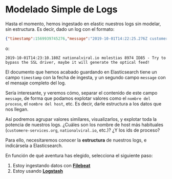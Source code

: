# Modelado Simple de Logs

Hasta el momento, hemos ingestado en elastic nuestros logs sin modelar, sin estructura. Es decir, dado un log con el formato:

```json
{"timestamp":1569939745276,"message":"2019-10-01T14:22:25.276Z customere-services.org est 693 ID363 - The IB alarm is down, hack the back-end driver so we can input the HDD hard drive!"}
```

o:

```
2019-10-01T14:23:10.180Z nationalviral.io molestias 8974 ID85 - Try to bypass the SSL driver, maybe it will generate the optical feed!
```

El documento que hemos acabado guardando en Elasticsearch tiene un campo `timestamp` con la fecha de ingesta, y un segundo campo `message` con el mensaje completo del log.

Sería interesante, y veremos cómo, separar el contenido de este campo `message`, de forma que podamos explotar valores como el `nombre del proceso`, el `nombre del host`, etc. Es decir, darle estructura a los datos que nos llegan.

Así podremos agrupar valores similares, visualizarlos, y explotar toda la potencia de nuestros logs. ¿Cuáles son los nombre de host más habituales (`customere-services.org`, `nationalviral.io`, etc.)? ¿Y los ids de proceso?

Para ello, necesitaremos conocer la **estructura** de nuestros logs, e indicársela a Elasticsearch.

En función de qué aventura has elegido, selecciona el siguiente paso:

1. Estoy ingestando datos con **[Filebeat](./filebeat.md)**
2. Estoy usando **[Logstash](./logstash.md)**

